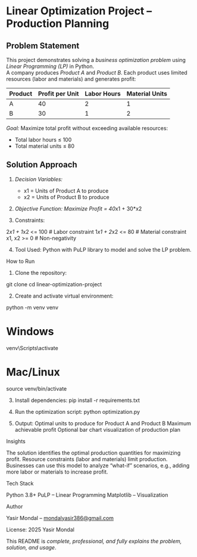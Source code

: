 # Linear Optimization Project – Production Planning

## Problem Statement
This project demonstrates solving a *business optimization problem* using *Linear Programming (LP)* in Python.  
A company produces *Product A* and *Product B*. Each product uses limited resources (labor and materials) and generates profit:

| Product   | Profit per Unit | Labor Hours | Material Units |
|-----------|----------------|------------|----------------|
| A         | 40             | 2          | 1              |
| B         | 30             | 1          | 2              |

*Goal:* Maximize total profit without exceeding available resources:  
- Total labor hours ≤ 100  
- Total material units ≤ 80  


## Solution Approach
1. *Decision Variables:*  
   - x1 = Units of Product A to produce  
   - x2 = Units of Product B to produce  

2. *Objective Function:
   Maximize Profit = 40*x1 + 30*x2

3. Constraints:

2*x1 + 1*x2 <= 100  # Labor constraint
1*x1 + 2*x2 <= 80   # Material constraint
x1, x2 >= 0          # Non-negativity


4. Tool Used: Python with PuLP library to model and solve the LP problem.


How to Run

1. Clone the repository:

git clone <repository-link>
cd linear-optimization-project


2. Create and activate virtual environment:

python -m venv venv
# Windows
venv\Scripts\activate
# Mac/Linux
source venv/bin/activate


3. Install dependencies:
pip install -r requirements.txt

4. Run the optimization script:
python optimization.py


5. Output:
Optimal units to produce for Product A and Product B
Maximum achievable profit
Optional bar chart visualization of production plan



Insights

The solution identifies the optimal production quantities for maximizing profit.
Resource constraints (labor and materials) limit production.
Businesses can use this model to analyze “what-if” scenarios, e.g., adding more labor or materials to increase profit.



Tech Stack

Python 3.8+
PuLP – Linear Programming
Matplotlib – Visualization



Author

Yasir Mondal – mondalyasir386@gmail.com

License: 2025 Yasir Mondal

This README is *complete, professional, and fully explains the problem, solution, and usage*.
